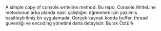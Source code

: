 A simple copy of console.writeline method.
Bu repo, Console.WriteLine metodunun arka planda nasıl çalıştığını öğrenmek için yazılmış basitleştirilmiş bir uygulamadır. Gerçek kaynak kodda buffer, thread güvenliği ve encoding yönetimi daha detaylıdır.
Burak Öztürk
